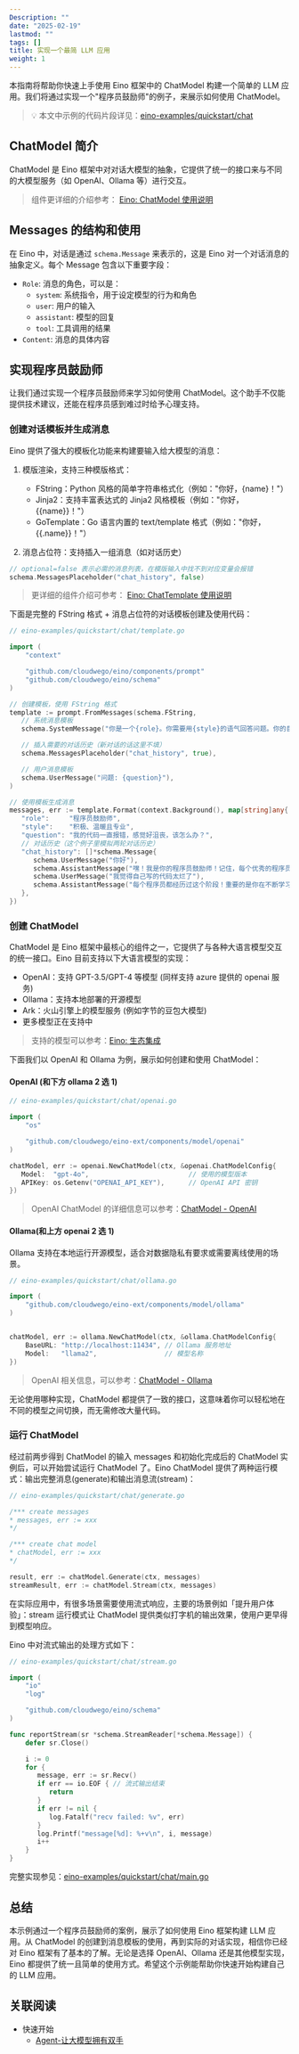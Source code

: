 ```yaml
---
Description: ""
date: "2025-02-19"
lastmod: ""
tags: []
title: 实现一个最简 LLM 应用
weight: 1
---
```


本指南将帮助你快速上手使用 Eino 框架中的 ChatModel 构建一个简单的 LLM 应用。我们将通过实现一个"程序员鼓励师"的例子，来展示如何使用 ChatModel。

> 💡
> 本文中示例的代码片段详见：[eino-examples/quickstart/chat](https://github.com/cloudwego/eino-examples/blob/main/quickstart/chat)

## **ChatModel 简介**

ChatModel 是 Eino 框架中对对话大模型的抽象，它提供了统一的接口来与不同的大模型服务（如 OpenAI、Ollama 等）进行交互。

> 组件更详细的介绍参考： [Eino: ChatModel 使用说明](/zh/docs/eino/core_modules/components/chat_model_guide)

## **Messages 的结构和使用**

在 Eino 中，对话是通过 `schema.Message` 来表示的，这是 Eino 对一个对话消息的抽象定义。每个 Message 包含以下重要字段：

- `Role`: 消息的角色，可以是：
  - `system`: 系统指令，用于设定模型的行为和角色
  - `user`: 用户的输入
  - `assistant`: 模型的回复
  - `tool`: 工具调用的结果
- `Content`: 消息的具体内容

## **实现程序员鼓励师**

让我们通过实现一个程序员鼓励师来学习如何使用 ChatModel。这个助手不仅能提供技术建议，还能在程序员感到难过时给予心理支持。

### 创建对话模板并生成消息

Eino 提供了强大的模板化功能来构建要输入给大模型的消息：

1. 模版渲染，支持三种模版格式：

   - FString：Python 风格的简单字符串格式化（例如："你好，{name}！"）
   - Jinja2：支持丰富表达式的 Jinja2 风格模板（例如："你好，{{name}}！"）
   - GoTemplate：Go 语言内置的 text/template 格式（例如："你好，{{.name}}！"）
2. 消息占位符：支持插入一组消息（如对话历史）

```go
// optional=false 表示必需的消息列表，在模版输入中找不到对应变量会报错
schema.MessagesPlaceholder("chat_history", false)
```

> 更详细的组件介绍可参考： [Eino: ChatTemplate 使用说明](/zh/docs/eino/core_modules/components/chat_template_guide)

下面是完整的 FString 格式 + 消息占位符的对话模板创建及使用代码：

```go
// eino-examples/quickstart/chat/template.go

import (
    "context"

    "github.com/cloudwego/eino/components/prompt"
    "github.com/cloudwego/eino/schema"
)

// 创建模板，使用 FString 格式
template := prompt.FromMessages(schema.FString,
   // 系统消息模板
   schema.SystemMessage("你是一个{role}。你需要用{style}的语气回答问题。你的目标是帮助程序员保持积极乐观的心态，提供技术建议的同时也要关注他们的心理健康。"),

   // 插入需要的对话历史（新对话的话这里不填）
   schema.MessagesPlaceholder("chat_history", true),

   // 用户消息模板
   schema.UserMessage("问题: {question}"),
)

// 使用模板生成消息
messages, err := template.Format(context.Background(), map[string]any{
   "role":     "程序员鼓励师",
   "style":    "积极、温暖且专业",
   "question": "我的代码一直报错，感觉好沮丧，该怎么办？",
   // 对话历史（这个例子里模拟两轮对话历史）
   "chat_history": []*schema.Message{
      schema.UserMessage("你好"),
      schema.AssistantMessage("嘿！我是你的程序员鼓励师！记住，每个优秀的程序员都是从 Debug 中成长起来的。有什么我可以帮你的吗？", nil),
      schema.UserMessage("我觉得自己写的代码太烂了"),
      schema.AssistantMessage("每个程序员都经历过这个阶段！重要的是你在不断学习和进步。让我们一起看看代码，我相信通过重构和优化，它会变得更好。记住，Rome wasn't built in a day，代码质量是通过持续改进来提升的。", nil),
   },
})
```

### 创建 ChatModel

ChatModel 是 Eino 框架中最核心的组件之一，它提供了与各种大语言模型交互的统一接口。Eino 目前支持以下大语言模型的实现：

- OpenAI：支持 GPT-3.5/GPT-4 等模型 (同样支持 azure 提供的 openai 服务)
- Ollama：支持本地部署的开源模型
- Ark：火山引擎上的模型服务 (例如字节的豆包大模型)
- 更多模型正在支持中

> 支持的模型可以参考：[Eino: 生态集成](/zh/docs/eino/ecosystem_integration)

下面我们以 OpenAI 和 Ollama 为例，展示如何创建和使用 ChatModel：

#### **OpenAI (和下方 ollama 2 选 1)**

```go
// eino-examples/quickstart/chat/openai.go

import (
    "os"

    "github.com/cloudwego/eino-ext/components/model/openai"
)

chatModel, err := openai.NewChatModel(ctx, &openai.ChatModelConfig{
   Model:  "gpt-4o",                         // 使用的模型版本
   APIKey: os.Getenv("OPENAI_API_KEY"),      // OpenAI API 密钥
})
```

> OpenAI  ChatModel 的详细信息可以参考：[ChatModel - OpenAI](/zh/docs/eino/ecosystem_integration/chat_model/chat_model_openai)

#### **Ollama(和上方 openai 2 选 1)**

Ollama 支持在本地运行开源模型，适合对数据隐私有要求或需要离线使用的场景。

```go
// eino-examples/quickstart/chat/ollama.go

import (
    "github.com/cloudwego/eino-ext/components/model/ollama"
)


chatModel, err := ollama.NewChatModel(ctx, &ollama.ChatModelConfig{
    BaseURL: "http://localhost:11434", // Ollama 服务地址
    Model:   "llama2",                 // 模型名称
})
```

> OpenAI 相关信息，可以参考：[ChatModel - Ollama](/zh/docs/eino/ecosystem_integration/chat_model/chat_model_ollama)

无论使用哪种实现，ChatModel 都提供了一致的接口，这意味着你可以轻松地在不同的模型之间切换，而无需修改大量代码。

### 运行 ChatModel

经过前两步得到 ChatModel 的输入 messages 和初始化完成后的 ChatModel 实例后，可以开始尝试运行 ChatModel 了。Eino ChatModel 提供了两种运行模式：输出完整消息(generate)和输出消息流(stream)：

```go
// eino-examples/quickstart/chat/generate.go

/*** create messages
* messages, err := xxx
*/

/*** create chat model
* chatModel, err := xxx
*/ 

result, err := chatModel.Generate(ctx, messages)
streamResult, err := chatModel.Stream(ctx, messages)
```

在实际应用中，有很多场景需要使用流式响应，主要的场景例如「提升用户体验」：stream 运行模式让 ChatModel 提供类似打字机的输出效果，使用户更早得到模型响应。

Eino 中对流式输出的处理方式如下：

```go
// eino-examples/quickstart/chat/stream.go

import (
    "io"
    "log"

    "github.com/cloudwego/eino/schema"
)

func reportStream(sr *schema.StreamReader[*schema.Message]) {
    defer sr.Close()

    i := 0
    for {
       message, err := sr.Recv()
       if err == io.EOF { // 流式输出结束
          return
       }
       if err != nil {
          log.Fatalf("recv failed: %v", err)
       }
       log.Printf("message[%d]: %+v\n", i, message)
       i++
    }
}
```

完整实现参见：[eino-examples/quickstart/chat/main.go](https://github.com/cloudwego/eino-examples/blob/main/quickstart/chat/main.go)

## **总结**

本示例通过一个程序员鼓励师的案例，展示了如何使用 Eino 框架构建 LLM 应用。从 ChatModel 的创建到消息模板的使用，再到实际的对话实现，相信你已经对 Eino 框架有了基本的了解。无论是选择 OpenAI、Ollama 还是其他模型实现，Eino 都提供了统一且简单的使用方式。希望这个示例能帮助你快速开始构建自己的 LLM 应用。

## **关联阅读**

- 快速开始
  - [Agent-让大模型拥有双手](/zh/docs/eino/quick_start/agent_llm_with_tools)
